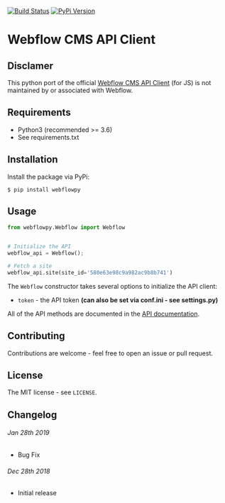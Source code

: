[![Build Status](https://travis-ci.com/rfechtner/webflowpy.svg?branch=master)](https://travis-ci.com/rfechtner/webflowpy) [![PyPi Version](https://img.shields.io/pypi/v/Webflowpy.svg)](https://pypi.org/project/Webflowpy)

# Webflow CMS API Client

## Disclamer 

This python port of the official [Webflow CMS API Client](https://github.com/webflow/js-webflow-api) (for JS) is not 
maintained by or associated with Webflow.

## Requirements

* Python3 (recommended >= 3.6)
* See requirements.txt

## Installation

Install the package via PyPi:

```shell
$ pip install webflowpy
```

## Usage

```python
from webflowpy.Webflow import Webflow


# Initialize the API
webflow_api = Webflow();

# Fetch a site
webflow_api.site(site_id='580e63e98c9a982ac9b8b741')
```

The `Webflow` constructor takes several options to initialize the API client:

* `token` - the API token **(can also be set via conf.ini - see settings.py)**

All of the API methods are documented in the [API documentation](https://developers.webflow.com).

## Contributing

Contributions are welcome - feel free to open an issue or pull request.

## License

The MIT license - see `LICENSE`.

## Changelog

###### Jan 28th 2019
* Bug Fix

###### Dec 28th 2018

* Initial release 
